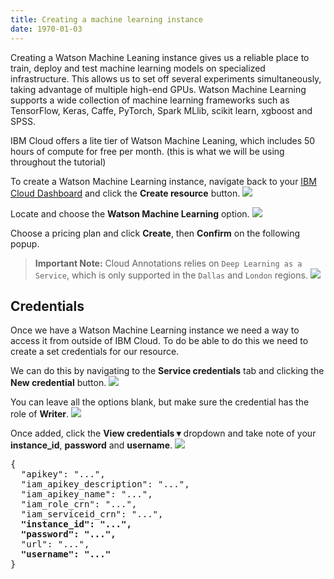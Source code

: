 ```yaml
---
title: Creating a machine learning instance
date: 1970-01-03
---
```

Creating a Watson Machine Leaning instance gives us a reliable place to train, deploy and test machine learning models on specialized infrastructure. This allows us to set off several experiments simultaneously, taking advantage of multiple high-end GPUs. Watson Machine Learning supports a wide collection of machine learning frameworks such as TensorFlow, Keras, Caffe, PyTorch, Spark MLlib, scikit learn, xgboost and SPSS.

IBM Cloud offers a lite tier of Watson Machine Leaning, which includes 50 hours of compute for free per month. (this is what we will be using throughout the tutorial)

To create a Watson Machine Learning instance, navigate back to your [IBM Cloud Dashboard](https://ibm.biz/cloud-annotations-sign-up) and click the **Create resource** button.
![](https://d2mxuefqeaa7sj.cloudfront.net/s_E7D1C1E8D801F89315B72C10AD83AE795982C7EB84F7BA48CECD8A576B02D6CC_1539804040052_Screen+Shot+2018-10-17+at+2.35.53+PM.png)

Locate and choose the **Watson Machine Learning** option.
![](assets/wml_catalog.png)

Choose a pricing plan and click **Create**, then **Confirm** on the following popup.
> **Important Note:** Cloud Annotations relies on `Deep Learning as a Service`, which is only supported in the `Dallas` and `London` regions.
![](assets/wml_create.png)

## Credentials
Once we have a Watson Machine Learning instance we need a way to access it from outside of IBM Cloud.
To do be able to do this we need to create a set credentials for our resource.

We can do this by navigating to the **Service credentials** tab and clicking the **New credential** button.
![](assets/wml_new_credential.png)

You can leave all the options blank, but make sure the credential has the role of **Writer**.
![](assets/wml_credentials_modal.png)

Once added, click the **View credentials ▾** dropdown and take note of your **instance_id**, **password** and **username**.
![](assets/wml_view_credentials.png)

<pre>
{
  "apikey": "...",
  "iam_apikey_description": "...",
  "iam_apikey_name": "...",
  "iam_role_crn": "...",
  "iam_serviceid_crn": "...",
  <b>"instance_id": "...",</b>
  <b>"password": "...",</b>
  "url": "...",
  <b>"username": "..."</b>
}
</pre>
